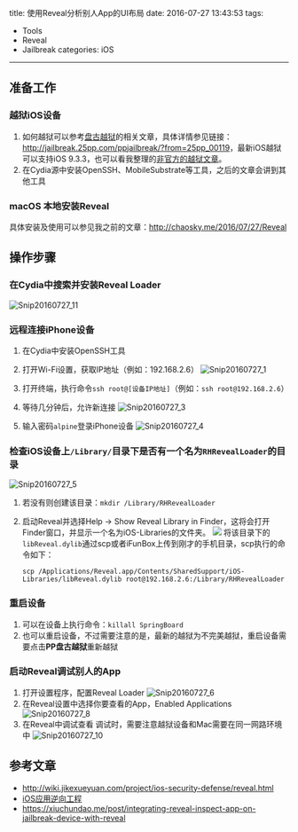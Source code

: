 title: 使用Reveal分析别人App的UI布局
date: 2016-07-27 13:43:53
tags:
- Tools
- Reveal
- Jailbreak
categories: iOS
---

## 准备工作

### 越狱iOS设备
1. 如何越狱可以参考[盘古越狱](http://www.pangu.io)的相关文章，具体详情参见链接：<http://jailbreak.25pp.com/ppjailbreak/?from=25pp_00119>，最新iOS越狱可以支持iOS 9.3.3，也可以看我整理的[非官方的越狱文章](http://chaosky.me/2016/12/07/Jailbreak-Using-Pangu-and-Cydia-Impactor/)。
2. 在Cydia源中安装OpenSSH、MobileSubstrate等工具，之后的文章会讲到其他工具

### macOS 本地安装Reveal
具体安装及使用可以参见我之前的文章：<http://chaosky.me/2016/07/27/Reveal>

<!-- more -->

## 操作步骤
### 在Cydia中搜索并安装Reveal Loader
![Snip20160727_11](http://7xooko.com1.z0.glb.clouddn.com/2016-07-27-Snip20160727_11.png)

### 远程连接iPhone设备
1. 在Cydia中安装OpenSSH工具
2. 打开Wi-Fi设置，获取IP地址（例如：192.168.2.6）
![Snip20160727_1](http://7xooko.com1.z0.glb.clouddn.com/2016-07-27-Snip20160727_1.png)

3. 打开终端，执行命令`ssh root@[设备IP地址]`（例如：`ssh root@192.168.2.6`）
4. 等待几分钟后，允许新连接
![Snip20160727_3](http://7xooko.com1.z0.glb.clouddn.com/2016-07-27-Snip20160727_3.png)

5. 输入密码`alpine`登录iPhone设备
![Snip20160727_4](http://7xooko.com1.z0.glb.clouddn.com/2016-07-27-Snip20160727_4.png)


### 检查iOS设备上`/Library/`目录下是否有一个名为`RHRevealLoader`的目录
![Snip20160727_5](http://7xooko.com1.z0.glb.clouddn.com/2016-07-27-Snip20160727_5.png)

1. 若没有则创建该目录：`mkdir /Library/RHRevealLoader`
2. 启动Reveal并选择Help → Show Reveal Library in Finder，这将会打开Finder窗口，并显示一个名为iOS-Libraries的文件夹。
	![](http://7xooko.com1.z0.glb.clouddn.com/reveal/show-reveal-library-in-finder.jpg)
	将该目录下的`libReveal.dylib`通过scp或者iFunBox上传到刚才的手机目录，scp执行的命令如下：
	
	```
	scp /Applications/Reveal.app/Contents/SharedSupport/iOS-Libraries/libReveal.dylib root@192.168.2.6:/Library/RHRevealLoader
	```
### 重启设备
1. 可以在设备上执行命令：`killall SpringBoard`
2. 也可以重启设备，不过需要注意的是，最新的越狱为不完美越狱，重启设备需要点击**PP盘古越狱**重新越狱

### 启动Reveal调试别人的App
1. 打开设置程序，配置Reveal Loader
	![Snip20160727_6](http://7xooko.com1.z0.glb.clouddn.com/2016-07-27-Snip20160727_6.png)
2. 在Reveal设置中选择你要查看的App，Enabled Applications
	![Snip20160727_8](http://7xooko.com1.z0.glb.clouddn.com/2016-07-27-Snip20160727_8.png)
3. 在Reveal中调试查看
	调试时，需要注意越狱设备和Mac需要在同一网路环境中
	![Snip20160727_10](http://7xooko.com1.z0.glb.clouddn.com/2016-07-27-Snip20160727_10.png)
	
## 参考文章
* <http://wiki.jikexueyuan.com/project/ios-security-defense/reveal.html>
* [iOS应用逆向工程](https://www.amazon.cn/iOS应用逆向工程-沙梓社/dp/B00VFDVY7E/ref=sr_1_1?ie=UTF8&qid=1469610259&sr=8-1&keywords=iOS+逆向)
* <https://xiuchundao.me/post/integrating-reveal-inspect-app-on-jailbreak-device-with-reveal>	

	





